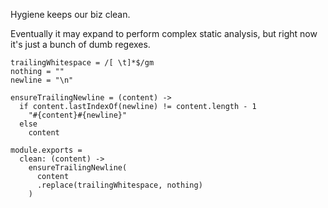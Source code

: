 Hygiene keeps our biz clean.

Eventually it may expand to perform complex static analysis, but right now it's
just a bunch of dumb regexes.

    trailingWhitespace = /[ \t]*$/gm
    nothing = ""
    newline = "\n"

    ensureTrailingNewline = (content) ->
      if content.lastIndexOf(newline) != content.length - 1
        "#{content}#{newline}"
      else
        content

    module.exports =
      clean: (content) ->
        ensureTrailingNewline(
          content
          .replace(trailingWhitespace, nothing)
        )
